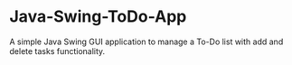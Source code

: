 # Java-Swing-ToDo-App
A simple Java Swing GUI application to manage a To-Do list with add and delete tasks functionality.
